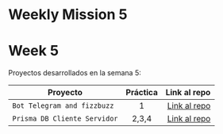 
# Weekly Mission 5
# Week 5 

Proyectos desarrollados en la semana 5:

| Proyecto | Práctica | Link al repo |
| ------------- |:-------------:| -----:|
|`Bot Telegram and fizzbuzz`|1|[Link al repo](https://github.com/DiegoCantarell/FizzBuzz)|
|`Prisma DB Cliente Servidor`|2,3,4|[Link al repo](https://github.com/DiegoCantarell/api-express-db)|


